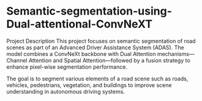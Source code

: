 # Semantic-segmentation-using-Dual-attentional-ConvNeXT
Project Description
This project focuses on semantic segmentation of road scenes as part of an Advanced Driver Assistance System (ADAS). The model combines a ConvNeXt backbone with Dual Attention mechanisms—Channel Attention and Spatial Attention—followed by a fusion strategy to enhance pixel-wise segmentation performance.

The goal is to segment various elements of a road scene such as roads, vehicles, pedestrians, vegetation, and buildings to improve scene understanding in autonomous driving systems.
